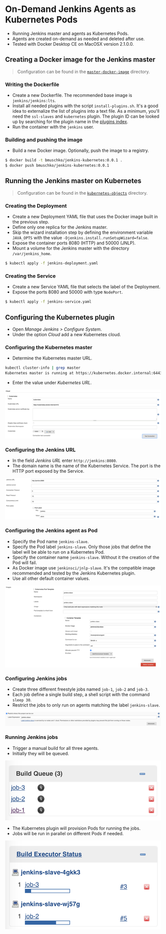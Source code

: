# On-Demand Jenkins Agents as Kubernetes Pods

* Running Jenkins master and agents as Kubernetes Pods.
* Agents are created on-demand as needed and deleted after use.
* Tested with Docker Desktop CE on MacOSX version 2.1.0.0.

## Creating a Docker image for the Jenkins master

> Configuration can be found in the [`master-docker-image`](./master-docker-image) directory.

### Writing the Dockerfile

* Create a new Dockerfile. The recommended base image is `jenkins/jenkins:lts`.
* Install all needed plugins with the script `install-plugins.sh`. It's a good idea to externalize the list of plugins into a text file. As a minimum, you'll need the `ssl-slaves` and `kubernetes` plugin. The plugin ID can be looked up by searching for the plugin name in the [plugins index](https://plugins.jenkins.io/).
* Run the container with the `jenkins` user.

### Building and pushing the image

* Build a new Docker image. Optionally, push the image to a registry.

```bash
$ docker build -t bmuschko/jenkins-kubernetes:0.0.1 .
$ docker push bmuschko/jenkins-kubernetes:0.0.1
```

## Running the Jenkins master on Kubernetes

> Configuration can be found in the [`kubernetes-objects`](./kubernetes-objects) directory.

### Creating the Deployment

* Create a new Deployment YAML file that uses the Docker image built in the previous step.
* Define only one replica for the Jenkins master.
* Skip the wizard installation step by defining the environment variable `JAVA_OPTS` with the value `-Djenkins.install.runSetupWizard=false`.
* Expose the container ports 8080 (HTTP) and 50000 (JNLP).
* Mount a volume for the Jenkins master with the directory `/var/jenkins_home`.

```bash
$ kubectl apply -f jenkins-deployment.yaml
```

### Creating the Service

* Create a new Service YAML file that selects the label of the Deployment.
* Expose the ports 8080 and 50000 with type `NodePort`.

```bash
$ kubectl apply -f jenkins-service.yaml
```

## Configuring the Kubernetes plugin

* Open _Manage Jenkins > Configure System_.
* Under the option _Cloud_ add a new Kubernetes cloud.

### Configuring the Kubernetes master

* Determine the Kubernetes master URL.

```bash
kubectl cluster-info | grep master
Kubernetes master is running at https://kubernetes.docker.internal:6443
```

* Enter the value under _Kubernetes URL_.

![Kubernetes Master](./images/kubernetes-master.png)

### Configuring the Jenkins URL

* In the field _Jenkins URL_ enter `http://jenkins:8080`.
* The domain name is the name of the Kubernetes Service. The port is the HTTP port exposed by the Service.

![Jenkins URL](./images/jenkins-url.png)

### Configuring the Jenkins agent as Pod

* Specify the Pod name `jenkins-slave`.
* Specify the Pod label `jenkins-slave`. Only those jobs that define the label will be able to run on a Kubernetes Pod.
* Specify the container name `jenkins-slave`. Without it the creation of the Pod will fail.
* As Docker image use `jenkinsci/jnlp-slave`. It's the compatible image recommended and tested by the Jenkins Kubernetes plugin.
* Use all other default container values.

![Pod And Container Configuration](./images/pod-container-config.png)

### Configuring Jenkins jobs

* Create three different freestyle jobs named `job-1`, `job-2` and `job-3`.
* Each job define a single build step, a shell script with the command `sleep 30`.
* Restrict the jobs to only run on agents matching the label `jenkins-slave`.

![Label Restriction](./images/label-restriction.png)

### Running Jenkins jobs

* Trigger a manual build for all three agents.
* Initially they will be queued.

![Job Queue](./images/job-queue.png)

* The Kubernetes plugin will provision Pods for running the jobs.
* Jobs will be run in parallel on different Pods if needed.

![Build Executor Status](./images/build-executor-status.png)